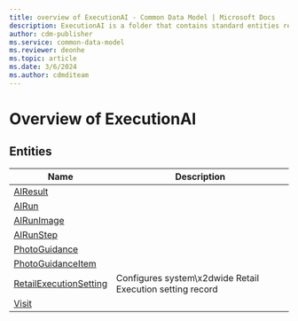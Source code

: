 ```yaml
---
title: overview of ExecutionAI - Common Data Model | Microsoft Docs
description: ExecutionAI is a folder that contains standard entities related to the Common Data Model.
author: cdm-publisher
ms.service: common-data-model
ms.reviewer: deonhe
ms.topic: article
ms.date: 3/6/2024
ms.author: cdmditeam
---
```


# Overview of ExecutionAI


## Entities

|Name|Description|
|---|---|
|[AIResult](AIResult.md)||
|[AIRun](AIRun.md)||
|[AIRunImage](AIRunImage.md)||
|[AIRunStep](AIRunStep.md)||
|[PhotoGuidance](PhotoGuidance.md)||
|[PhotoGuidanceItem](PhotoGuidanceItem.md)||
|[RetailExecutionSetting](RetailExecutionSetting.md)|Configures system\x2dwide Retail Execution setting record|
|[Visit](Visit.md)||
